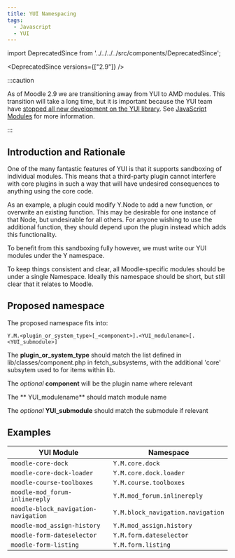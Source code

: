 ```yaml
---
title: YUI Namespacing
tags:
  - Javascript
  - YUI
---
```


import DeprecatedSince from '../../../../src/components/DeprecatedSince';

<DeprecatedSince versions={["2.9"]} />

:::caution

As of Moodle 2.9 we are transitioning away from YUI to AMD modules. This transition will take a long time, but it is important because the YUI team have [stopped all new development on the YUI library](http://yahooeng.tumblr.com/post/96098168666/important-announcement-regarding-yui). See [JavaScript Modules](https://docs.moodle.org/dev/_Javascript_Modules_) for more information.

:::

## Introduction and Rationale

One of the many fantastic features of YUI is that it supports sandboxing of individual modules. This means that a third-party plugin cannot interfere with core plugins in such a way that will have undesired consequences to anything using the core code.

As an example, a plugin could modify Y.Node to add a new function, or overwrite an existing function. This may be desirable for one instance of that Node, but undesirable for all others. For anyone wishing to use the additional function, they should depend upon the plugin instead which adds this functionality.

To benefit from this sandboxing fully however, we must write our YUI modules under the Y namespace.

To keep things consistent and clear, all Moodle-specific modules should be under a single Namespace. Ideally this namespace should be short, but still clear that it relates to Moodle.

## Proposed namespace

The proposed namespace fits into:

```
Y.M.<plugin_or_system_type>[_<component>].<YUI_modulename>[.<YUI_submodule>]
```

The **plugin_or_system_type** should match the list defined in lib/classes/component.php in fetch_subsystems, with the additional 'core' subsytem used to for items within lib.

The *optional* **component** will be the plugin name where relevant

The ** YUI_modulename** should match module name

The *optional* **YUI_submodule** should match the submodule if relevant

## Examples

| YUI Module | Namespace |
| --- | --- |
| `moodle-core-dock` | `Y.M.core.dock` |
| `moodle-core-dock-loader` | `Y.M.core.dock.loader` |
| `moodle-course-toolboxes` | `Y.M.course.toolboxes` |
| `moodle-mod_forum-inlinereply` | `Y.M.mod_forum.inlinereply` |
| `moodle-block_navigation-navigation` | `Y.M.block_navigation.navigation` |
| `moodle-mod_assign-history` | `Y.M.mod_assign.history` |
| `moodle-form-dateselector` | `Y.M.form.dateselector` |
| `moodle-form-listing` | `Y.M.form.listing` |
